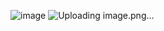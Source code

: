 ![image](https://github.com/user-attachments/assets/ab58f72a-3247-4c91-a871-4cfd86f1385a)
![Uploading image.png…]()

